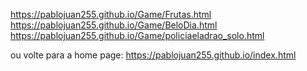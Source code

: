 https://pablojuan255.github.io/Game/Frutas.html
https://pablojuan255.github.io/Game/BeloDia.html
https://pablojuan255.github.io/Game/policiaeladrao_solo.html

ou volte para a home page: https://pablojuan255.github.io/index.html
